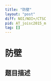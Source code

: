```yaml
---
title: "防壁"
layout: "post"
diff: NOI/NOI+/CTSC
pid: AT_joisc2015_m
tag: []
---
```


# 防壁

## 题目描述

[problemUrl]: https://atcoder.jp/contests/joisc2015/tasks/joisc2015_m




